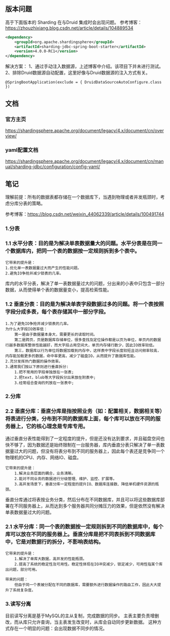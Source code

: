 ## 版本问题

高于下面版本的 Sharding 在与Druid 集成时会出现问题。
参考博客：https://zhouzhixiang.blog.csdn.net/article/details/104889534

```xml
<dependency>
    <groupId>org.apache.shardingsphere</groupId>
    <artifactId>sharding-jdbc-spring-boot-starter</artifactId>
    <version>4.0.0-RC1</version>
</dependency>
```
解决方案：
1、通过手动注入数据源，上述博客中介绍。该项目下并未进行测试。
2、排除Druid数据源自动配置，这里好像与Druid数据源的注入方式有关。

```
@SpringBootApplication(exclude = { DruidDataSourceAutoConfigure.class })
```


## 文档

### 官方主页
https://shardingsphere.apache.org/document/legacy/4.x/document/cn/overview/

### yaml配置文档
https://shardingsphere.apache.org/document/legacy/4.x/document/cn/manual/sharding-jdbc/configuration/config-yaml/

## 笔记
理解前提：所有的数据表都存储在一个数据库下，当遇到物理或者并发瓶颈时，考虑分库分表的策略。

参考博客：https://blog.csdn.net/weixin_44062339/article/details/100491744

### 1.分表
### 1.1 水平分表：目的是为解决单表数据量大的问题。水平分表是在同一个数据库内，把同一个表的数据按一定规则拆到多个表中。

	它带来的提升是：
	1.优化单一表数据量过大而产生的性能问题。
	2.避免IO争抢并减少锁表的几率。

库内的水平分表，解决了单一表数据量过大的问题，分出来的小表中只包含一部分数据，从而使得单个表的数据量变小，提高检索性能。

### 1.2 垂直分表：目的是为解决单表字段数据过多的问题。将一个表按照字段分成多表，每个表存储其中一部分字段。
    1.为了避免IO争抢并减少锁表的几率。
    为什么大字段IO效率低：
        第一是由于数据量本身大，需要更长的读取时间。
        第二是跨页，页是数据库存储单位，很多查找及定位操作都是以页为单位，单页内的数据行越多数据库整体性能越好，而大字段占用空间大，单页内存储行数少，因此IO效率较低。
        第三，数据库以行为单位将数据加载到内存中，这样表中字段长度较短且访问频率较高，内存能加载更多的数据，命中率更高，减少了磁盘IO，从而提升了数据库性能。
    2.充分发挥热门数据的操作效率。
    3.通常我们按以下原则进行垂直拆分:
    	1.把不常用的字段单独放在一张表;
    	2.把text，blob等大字段拆分出来放在附表中;
    	3.经常组合查询的列放在一张表中;

### 2.分库
### 2.2 垂直分库：垂直分库是指按照业务（如：配置相关，数据相关等）将表进行分类，分布到不同的数据库上面，每个库可以放在不同的服务器上，它的核心理念是专库专用。

通过垂直分表性能得到了一定程度的提升，但是还没有达到要求，并且磁盘空间也快不够了，因为数据还是始终限制在一台服务器，库内垂直分表只解决了单一表数据量过大的问题，但没有将表分布到不同的服务器上，因此每个表还是竞争同一个物理机的CPU、内存、网络IO、磁盘。

    它带来的提升是：
        1.解决业务层面的耦合，业务清晰。
        2.能对不同业务的数据进行分级管理、维护、监控、扩展等。
        3.高并发场景下，垂直分库一定程度的提升IO、数据库连接数、降低单机硬件资源的瓶颈。

垂直分库通过将表按业务分类，然后分布在不同数据库，并且可以将这些数据库部署在不同服务器上，从而达到多个服务器共同分摊压力的效果，但是依然没有解决单表数据量过大的问题。

### 2.1 水平分库：同一个表的数据按一定规则拆到不同的数据库中，每个库可以放在不同的服务器上。垂直分库是把不同表拆到不同数据库中，它是对数据行的拆分，不影响表结构。

    它带来的提升是：
        1.解决了单库大数据，高并发的性能瓶颈。
        2.提高了系统的稳定性及可用性。稳定性体现在IO冲突减少，锁定减少，可用性指某个库出问题，部分可用。

    带来的问题：
        但由于同一个表被分配在不同的数据库，需要额外进行数据操作的路由工作，因此大大提升了系统复杂度。


### 3.读写分离
目前读写分离是基于MySQL的主从复制，完成数据的同步。
主表主要负责增删改，而从库只允许查询，当主表发生改变时，从库会自动同步更新数据。
这种方式存在一个明显的问题：会出现数据不同步的情况。